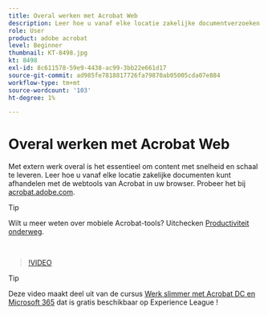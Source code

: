 ```yaml
---
title: Overal werken met Acrobat Web
description: Leer hoe u vanaf elke locatie zakelijke documentverzoeken kunt verwerken met de Acrobat-webtools in uw browser
role: User
product: adobe acrobat
level: Beginner
thumbnail: KT-8498.jpg
kt: 8498
exl-id: 8c611578-59e9-4438-ac99-3bb22e661d17
source-git-commit: ad985fe7818817726fa79870ab05005cda07e884
workflow-type: tm+mt
source-wordcount: '103'
ht-degree: 1%

---
```


# Overal werken met Acrobat Web

Met extern werk overal is het essentieel om content met snelheid en schaal te leveren. Leer hoe u vanaf elke locatie zakelijke documenten kunt afhandelen met de webtools van Acrobat in uw browser. Probeer het bij [acrobat.adobe.com](https://acrobat.adobe.com/nl/nl).

>[!TIP]
>
>Wilt u meer weten over mobiele Acrobat-tools? Uitchecken [Productiviteit onderweg](productivity.md).

<br>

>[!VIDEO](https://video.tv.adobe.com/v/337436?quality=12&learn=on&hidetitle=true)

>[!TIP]
>
>Deze video maakt deel uit van de cursus [Werk slimmer met Acrobat DC en Microsoft 365](https://experienceleague.adobe.com/?recommended=Acrobat-U-1-2021.microsoft365) dat is gratis beschikbaar op Experience League !
